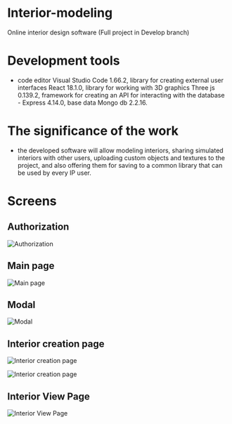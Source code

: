 # Interior-modeling
Online interior design software
(Full project in Develop branch)

# Development tools
- code editor Visual Studio Code 1.66.2, library for creating external user interfaces React 18.1.0, library for working with 3D graphics Three js 0.139.2, framework for creating an API for interacting with the database - Express 4.14.0, base data Mongo db 2.2.16.

# The significance of the work 
- the developed software will allow modeling interiors, sharing simulated interiors with other users, uploading custom objects and textures to the project, and also offering them for saving to a common library that can be used by every IP user.

# Screens
## Authorization
![Authorization](https://user-images.githubusercontent.com/87094243/185925746-c633db5f-caa7-4cb4-9cb9-35c58caa4b6a.png)

## Main page
![Main page](https://user-images.githubusercontent.com/87094243/185925789-8c3fb64a-a58f-443b-bf55-2e6c2d260a70.png)

## Modal
![Modal](https://user-images.githubusercontent.com/87094243/185925828-461d4b2a-41c5-48e3-8c2c-fd3b2cfab3e7.png)

## Interior creation page
![Interior creation page](https://user-images.githubusercontent.com/87094243/185925884-726785f9-f097-4d07-9487-f85d1ddee564.png)

![Interior creation page](https://user-images.githubusercontent.com/87094243/185925575-296633a1-ce79-48ef-ba73-375a63f5f43e.png)

## Interior View Page
![Interior View Page](https://user-images.githubusercontent.com/87094243/185925955-7dfe6966-0fa5-45e8-b3a9-54f074a61f52.png)
